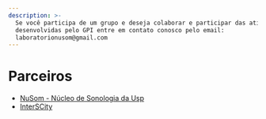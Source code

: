 ```yaml
---
description: >-
  Se você participa de um grupo e deseja colaborar e participar das atividades
  desenvolvidas pelo GPI entre em contato conosco pelo email:
  laboratorionusom@gmail.com
---
```


# Parceiros

* [NuSom - Núcleo de Sonologia da Usp](http://www2.eca.usp.br/nusom/)
* [InterSCity](http://interscity.org/)




